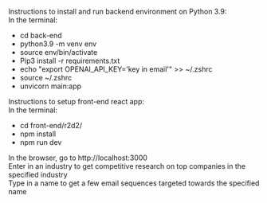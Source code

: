 Instructions to install and run backend environment on Python 3.9:  
In the terminal:  
* cd back-end
* python3.9 -m venv env
* source env/bin/activate
* Pip3 install -r requirements.txt
* echo "export OPENAI_API_KEY='key in email'" >> ~/.zshrc
* source ~/.zshrc
* unvicorn main:app

Instructions to setup front-end react app:  
In the terminal:  
* cd front-end/r2d2/
* npm install
* npm run dev

In the browser, go to http://localhost:3000  
Enter in an industry to get competitive research on top companies in the specified industry  
Type in a name to get a few email sequences targeted towards the specified name  
